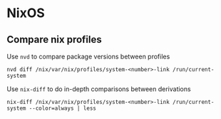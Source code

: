 # NixOS

## Compare nix profiles
Use `nvd` to compare package versions between profiles
```
nvd diff /nix/var/nix/profiles/system-<number>-link /run/current-system
```
Use `nix-diff` to do in-depth comparisons between derivations
```
nix-diff /nix/var/nix/profiles/system-<number>-link /run/current-system --color=always | less
```
